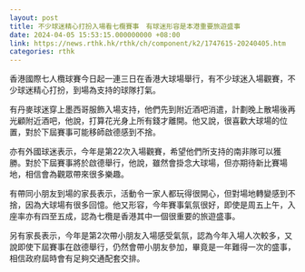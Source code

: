 ```yaml
---
layout: post
title: 不少球迷精心打扮入場看七欖賽事　有球迷形容是本港重要旅遊盛事
date: 2024-04-05 15:53:15.000000000 +08:00
link: https://news.rthk.hk/rthk/ch/component/k2/1747615-20240405.htm
categories: rthk
---
```


香港國際七人欖球賽今日起一連三日在香港大球場舉行，有不少球迷入場觀賽，不少球迷精心打扮，到場為支持的球隊打氣。

有丹麥球迷穿上墨西哥服飾入場支持，他們先到附近酒吧消遣，計劃晚上散場後再光顧附近酒吧，他說，打算花光身上所有錢才離開。他又說，很喜歡大球場的位置，對於下屆賽事可能移師啟德感到不捨。

亦有外國球迷表示，今年是第22次入場觀賽，希望他們所支持的南非隊可以獲勝。對於下屆賽事將於啟德舉行，他說，雖然會掛念大球場，但亦期待新比賽場地，相信會為觀眾帶來很多樂趣。

有帶同小朋友到場的家長表示，活動令一家人都玩得很開心，但對場地轉變感到不捨，因為大球場有很多回憶。他又形容，今年賽事氣氛很好，即使是周五上午，入座率亦有四至五成，認為七欖是香港其中一個很重要的旅遊盛事。

另有家長表示，今年是第2次帶小朋友入場感受氣氛，認為今年入場人次較多，又說即使下屆賽事在啟德舉行，仍然會帶小朋友參加，畢竟是一年難得一次的盛事，相信政府屆時會有足夠交通配套交排。
